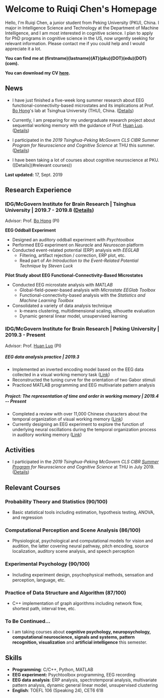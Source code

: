 # Welcome to Ruiqi Chen's Homepage



Hello, I'm Ruiqi Chen, a junior student from Peking University (PKU), China. I major in Intelligence Science and Technology at the Department of Machine Intelligence, and I am most interested in cognitive science. I plan to apply for PhD programs in cognitive science in the US, now urgently seeking for relevant information. Please contact me if you could help and I would appreciate it a lot.

**You can find me at (firstname)(lastname)(AT)(pku)(DOT)(edu)(DOT)(com).**

**You can download my CV [here](Ruiqi_Chen_CV.pdf).**



## News

- I have just finished a five-week long summer research about EEG functional-connectivity-based microstates and its implications at Prof. [Bo Hong](http://mcgovern.med.tsinghua.edu.cn/en/infoshow-1205.html)'s lab at Tsinghua University (THU), China. ([Details](summer-research-THU/index.html))
- Currently, I am preparing for my undergraduate research project about sequential working memory with the guidance of Prof. [Huan Luo](http://mgv.pku.edu.cn/english/people/lbd/sopacs/220154.htm). ([Details](https://github.com/rq-Chen/Undergraduate_Research_at_PKU/tree/master/))

- I participated in the *2019 Tsinghua-Peking McGovern CLS CIBR Summer Program for Neuroscience and Cognitive Science* at THU this summer. ([Details](summer-school/index.html))
- I have been taking a lot of courses about cognitive neuroscience at PKU. ([Details](#relevant courses))



**Last updated:** 17, Sept. 2019





## Research Experience

### IDG/McGovern Institute for Brain Research \| Tsinghua University | 2019.7 - 2019.8 ([Details](summer-research-THU/index.html))

Advisor: Prof. [Bo Hong](http://mcgovern.med.tsinghua.edu.cn/en/infoshow-1205.html) (PI)

**EEG Oddball Experiment**

- Designed an auditory oddball experiment with *Psychtoolbox*
- Performed EEG experiment on *Neuracle* and *Neuroscan* platform
- Conducted event-related potential (ERP) analysis with *EEGLAB*
  - Filtering, artifact rejection / correction, ERP plot, etc.
  - Read part of *An Introduction to the Event-Related Potential Technique* by *Steven Luck*

**Pilot Study about EEG Functional-Connectivity-Based Microstates**

- Conducted EEG microstate analysis with *MATLAB*
  - Global-field-power-based analysis with *Microstate EEGlab Toolbox*
  - Functional-connectivity-based analysis with the *Statistics and Machine Learning Toolbox*
- Consolidated a variety of data analysis technique
  - k-means clustering, multidimensional scaling, silhouette evaluation
  - Dynamic general linear model, unsupervised learning



### IDG/McGovern Institute for Brain Research \| Peking University | 2019.3 - Present

Advisor: Prof. [Huan Luo](http://mgv.pku.edu.cn/english/people/lbd/sopacs/220154.htm) (PI)

##### **EEG data analysis practice | 2019.3**

-   Implemented an inverted encoding model based on the EEG data collected in a visual working memory task ([Link](https://github.com/rq-Chen/Undergraduate_Research_at_PKU/tree/master/EEG_data_processing_practice))
-   Reconstructed the tuning curve for the orientation of two Gabor stimuli
-   Practiced MATLAB programming and EEG multivariate pattern analysis

##### **Project: The representation of time and order in working memory | 2019.4 -- Present** 

-   Completed a review with over 11,000 Chinese characters about the temporal organization of visual working memory ([Link](https://github.com/rq-Chen/Undergraduate_Research_at_PKU/tree/master/Reading))
-   Currently designing an EEG experiment to explore the function of underlying neural oscillations during the temporal organization process in auditory working memory ([Link](undergraduate-research/本研思路.html))



## Activities

- I participated in the *2019 Tsinghua-Peking McGovern CLS CIBR [Summer Program](http://mcgovern.med.tsinghua.edu.cn/en/infoshow-1824.html) for Neuroscience and Cognitive Science* at THU in July 2019. ([Details](summer-school/index.html))



## Relevant Courses

### Probability Theory and Statistics (90/100)

-   Basic statistical tools including estimation, hypothesis testing, ANOVA, and regression

### Computational Perception and Scene Analysis (86/100)

-   Physiological, psychological and computational models for vision and audition, the latter covering neural pathway, pitch encoding, source localization, auditory scene analysis, and speech perception

### Experimental Psychology (90/100)

-   Including experiment design, psychophysical methods, sensation and perception, language, etc.

### Practice of Data Structure and Algorithm (87/100)

-   C++ implementation of graph algorithms including network flow, shortest path, interval tree, etc.

### To Be Continued...

- I am taking courses about **cognitive psychology, neuropsychology, computational neuroscience, signals and systems, pattern recognition, visualization** and **artificial intelligence** this semester.



## Skills

-   **Programming**: C/C++, Python, MATLAB
-   **EEG experiment:** Psychtoolbox programming, EEG recording
-   **EEG data analysis**: ERP analysis, spectrotemporal analysis, multivariate pattern analysis, dynamic general linear model, unsupervised clustering
-   **English**: TOEFL 106 (Speaking 24), CET6 618

